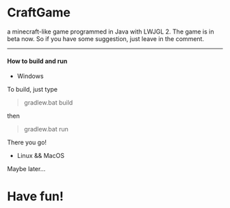 # CraftGame
a minecraft-like game programmed in Java with LWJGL 2.
The game is in beta now. So if you have some suggestion, just leave in the comment.
****

#### How to build and run

* Windows

To build, just type
> gradlew.bat build

then
> gradlew.bat run

There you go!

* Linux && MacOS

Maybe later...

# Have fun!

